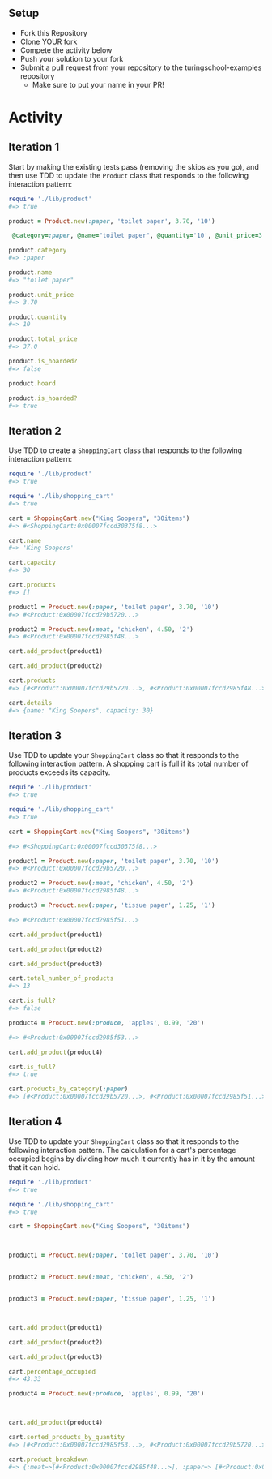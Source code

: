 
## Setup

* Fork this Repository
* Clone YOUR fork
* Compete the activity below
* Push your solution to your fork
* Submit a pull request from your repository to the turingschool-examples repository
  * Make sure to put your name in your PR!

# Activity

## Iteration 1

Start by making the existing tests pass (removing the skips as you go), and then use TDD to update the `Product` class that responds to the following interaction pattern:

```ruby
require './lib/product'
#=> true

product = Product.new(:paper, 'toilet paper', 3.70, '10')

 @category=:paper, @name="toilet paper", @quantity='10', @unit_price=3.70>

product.category
#=> :paper

product.name
#=> "toilet paper"

product.unit_price
#=> 3.70

product.quantity
#=> 10

product.total_price
#=> 37.0

product.is_hoarded?
#=> false

product.hoard

product.is_hoarded?
#=> true
```

## Iteration 2

Use TDD to create a `ShoppingCart` class that responds to the following interaction pattern:

```ruby
require './lib/product'
#=> true

require './lib/shopping_cart'
#=> true

cart = ShoppingCart.new("King Soopers", "30items")
#=> #<ShoppingCart:0x00007fccd30375f8...>

cart.name
#=> 'King Soopers'

cart.capacity
#=> 30

cart.products
#=> []

product1 = Product.new(:paper, 'toilet paper', 3.70, '10')
#=> #<Product:0x00007fccd29b5720...>

product2 = Product.new(:meat, 'chicken', 4.50, '2')   
#=> #<Product:0x00007fccd2985f48...>

cart.add_product(product1)

cart.add_product(product2)  

cart.products
#=> [#<Product:0x00007fccd29b5720...>, #<Product:0x00007fccd2985f48...>]

cart.details
#=> {name: "King Soopers", capacity: 30}
```

## Iteration 3

Use TDD to update your `ShoppingCart` class so that it responds to the following interaction pattern. A shopping cart is full if its total number of products exceeds its capacity.

```ruby
require './lib/product'
#=> true

require './lib/shopping_cart'
#=> true

cart = ShoppingCart.new("King Soopers", "30items")

#=> #<ShoppingCart:0x00007fccd30375f8...>

product1 = Product.new(:paper, 'toilet paper', 3.70, '10')
#=> #<Product:0x00007fccd29b5720...>

product2 = Product.new(:meat, 'chicken', 4.50, '2')   
#=> #<Product:0x00007fccd2985f48...>

product3 = Product.new(:paper, 'tissue paper', 1.25, '1')

#=> #<Product:0x00007fccd2985f51...>

cart.add_product(product1)

cart.add_product(product2)

cart.add_product(product3)

cart.total_number_of_products
#=> 13

cart.is_full?
#=> false

product4 = Product.new(:produce, 'apples', 0.99, '20')

#=> #<Product:0x00007fccd2985f53...>

cart.add_product(product4)

cart.is_full?
#=> true

cart.products_by_category(:paper)
#=> [#<Product:0x00007fccd29b5720...>, #<Product:0x00007fccd2985f51...>]
```

## Iteration 4

Use TDD to update your `ShoppingCart` class so that it responds to the following interaction pattern. The calculation for a cart's percentage occupied begins by dividing how much it currently has in it by the amount that it can hold.

```ruby
require './lib/product'
#=> true

require './lib/shopping_cart'
#=> true

cart = ShoppingCart.new("King Soopers", "30items")



product1 = Product.new(:paper, 'toilet paper', 3.70, '10')


product2 = Product.new(:meat, 'chicken', 4.50, '2')   


product3 = Product.new(:paper, 'tissue paper', 1.25, '1')



cart.add_product(product1)

cart.add_product(product2)

cart.add_product(product3)

cart.percentage_occupied
#=> 43.33

product4 = Product.new(:produce, 'apples', 0.99, '20')



cart.add_product(product4)

cart.sorted_products_by_quantity
#=> [#<Product:0x00007fccd2985f53...>, #<Product:0x00007fccd29b5720...>, #<Product:0x00007fccd2985f48...>, #<Product:0x00007fccd2985f51...>]

cart.product_breakdown
#=> {:meat=>[#<Product:0x00007fccd2985f48...>], :paper=> [#<Product:0x00007fccd29b5720...>, #<Product:0x00007fccd2985f51...>], :produce=> [#<Product:0x00007fccd2985f53...>]}
```

